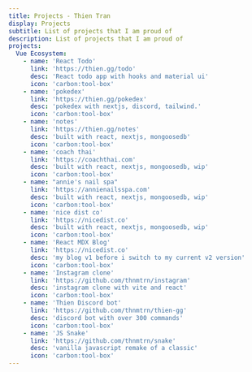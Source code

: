 ```yaml
---
title: Projects - Thien Tran
display: Projects
subtitle: List of projects that I am proud of
description: List of projects that I am proud of
projects:
  Vue Ecosystem:
    - name: 'React Todo'
      link: 'https://thien.gg/todo'
      desc: 'React todo app with hooks and material ui'
      icon: 'carbon:tool-box'
    - name: 'pokedex'
      link: 'https://thien.gg/pokedex'
      desc: 'pokedex with nextjs, discord, tailwind.'
      icon: 'carbon:tool-box'
    - name: 'notes'
      link: 'https://thien.gg/notes'
      desc: 'built with react, nextjs, mongoosedb'
      icon: 'carbon:tool-box'
    - name: 'coach thai'
      link: 'https://coachthai.com'
      desc: 'built with react, nextjs, mongoosedb, wip'
      icon: 'carbon:tool-box'
    - name: "annie's nail spa"
      link: 'https://annienailsspa.com'
      desc: 'built with react, nextjs, mongoosedb, wip'
      icon: 'carbon:tool-box'
    - name: 'nice dist co'
      link: 'https://nicedist.co'
      desc: 'built with react, nextjs, mongoosedb, wip'
      icon: 'carbon:tool-box'
    - name: 'React MDX Blog'
      link: 'https://nicedist.co'
      desc: 'my blog v1 before i switch to my current v2 version'
      icon: 'carbon:tool-box'
    - name: 'Instagram clone'
      link: 'https://github.com/thnmtrn/instagram'
      desc: 'instagram clone with vite and react'
      icon: 'carbon:tool-box'
    - name: 'Thien Discord bot'
      link: 'https://github.com/thnmtrn/thien-gg'
      desc: 'discord bot with over 300 commands'
      icon: 'carbon:tool-box'
    - name: 'JS Snake'
      link: 'https://github.com/thnmtrn/snake'
      desc: 'vanilla javascript remake of a classic'
      icon: 'carbon:tool-box'
---
```


<ListProjects :projects="frontmatter.projects"/>
